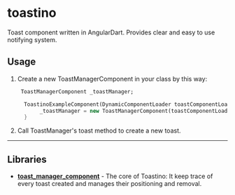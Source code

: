 # toastino

Toast component written in AngularDart.
Provides clear and easy to use notifying system. 

## Usage

1. Create a new ToastManagerComponent in your class by this way:

    ```dart
     ToastManagerComponent _toastManager;

      ToastinoExampleComponent(DynamicComponentLoader toastComponentLoader, ViewContainerRef viewContainerRef){
           _toastManager = new ToastManagerComponent(toastComponentLoader, viewContainerRef);
      }
    ```

2. Call ToastManager's toast method to create a new toast.

---

## Libraries

- **[toast_manager_component](./lib/src/toast_manager_component.dart)** - The core of Toastino: It keep trace of every toast created and manages their positioning and removal.
